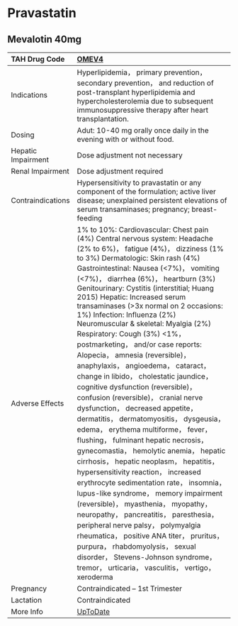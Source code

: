 # Pravastatin

## Mevalotin 40mg

| TAH Drug Code      | [OMEV4](https://www.tahsda.org.tw/drugs/hissearch.php?drug_code=OMEV4)                                                                                                                                                                                                                                                                                                                                                                                                                                                                                                                                                                                                                                                                                                                                                                                                                                                                                                                                                                                                                                                                                                                                                                                                                                                                                                             |
|:-------------------|:-----------------------------------------------------------------------------------------------------------------------------------------------------------------------------------------------------------------------------------------------------------------------------------------------------------------------------------------------------------------------------------------------------------------------------------------------------------------------------------------------------------------------------------------------------------------------------------------------------------------------------------------------------------------------------------------------------------------------------------------------------------------------------------------------------------------------------------------------------------------------------------------------------------------------------------------------------------------------------------------------------------------------------------------------------------------------------------------------------------------------------------------------------------------------------------------------------------------------------------------------------------------------------------------------------------------------------------------------------------------------------------|
| Indications        | Hyperlipidemia， primary prevention， secondary prevention， and reduction of post-transplant hyperlipidemia and hypercholesterolemia due to subsequent immunosuppressive therapy after heart transplantation.                                                                                                                                                                                                                                                                                                                                                                                                                                                                                                                                                                                                                                                                                                                                                                                                                                                                                                                                                                                                                                                                                                                                                                     |
| Dosing             | Adut: 10-40 mg orally once daily in the evening with or without food.                                                                                                                                                                                                                                                                                                                                                                                                                                                                                                                                                                                                                                                                                                                                                                                                                                                                                                                                                                                                                                                                                                                                                                                                                                                                                                              |
| Hepatic Impairment | Dose adjustment not necessary                                                                                                                                                                                                                                                                                                                                                                                                                                                                                                                                                                                                                                                                                                                                                                                                                                                                                                                                                                                                                                                                                                                                                                                                                                                                                                                                                      |
| Renal Impairment   | Dose adjustment required                                                                                                                                                                                                                                                                                                                                                                                                                                                                                                                                                                                                                                                                                                                                                                                                                                                                                                                                                                                                                                                                                                                                                                                                                                                                                                                                                           |
| Contraindications  | Hypersensitivity to pravastatin or any component of the formulation; active liver disease; unexplained persistent elevations of serum transaminases; pregnancy; breast-feeding                                                                                                                                                                                                                                                                                                                                                                                                                                                                                                                                                                                                                                                                                                                                                                                                                                                                                                                                                                                                                                                                                                                                                                                                     |
| Adverse Effects    | 1% to 10%: Cardiovascular: Chest pain (4%) Central nervous system: Headache (2% to 6%)， fatigue (4%)， dizziness (1% to 3%) Dermatologic: Skin rash (4%) Gastrointestinal: Nausea (<7%)， vomiting (<7%)， diarrhea (6%)， heartburn (3%) Genitourinary: Cystitis (interstitial; Huang 2015) Hepatic: Increased serum transaminases (>3x normal on 2 occasions: 1%) Infection: Influenza (2%) Neuromuscular & skeletal: Myalgia (2%) Respiratory: Cough (3%) <1%， postmarketing， and/or case reports: Alopecia， amnesia (reversible)， anaphylaxis， angioedema， cataract， change in libido， cholestatic jaundice， cognitive dysfunction (reversible)， confusion (reversible)， cranial nerve dysfunction， decreased appetite， dermatitis， dermatomyositis， dysgeusia， edema， erythema multiforme， fever， flushing， fulminant hepatic necrosis， gynecomastia， hemolytic anemia， hepatic cirrhosis， hepatic neoplasm， hepatitis， hypersensitivity reaction， increased erythrocyte sedimentation rate， insomnia， lupus-like syndrome， memory impairment (reversible)， myasthenia， myopathy， neuropathy， pancreatitis， paresthesia， peripheral nerve palsy， polymyalgia rheumatica， positive ANA titer， pruritus， purpura， rhabdomyolysis， sexual disorder， Stevens-Johnson syndrome， tremor， urticaria， vasculitis， vertigo， xeroderma |
| Pregnancy          | Contraindicated – 1st Trimester                                                                                                                                                                                                                                                                                                                                                                                                                                                                                                                                                                                                                                                                                                                                                                                                                                                                                                                                                                                                                                                                                                                                                                                                                                                                                                                                                    |
| Lactation          | Contraindicated                                                                                                                                                                                                                                                                                                                                                                                                                                                                                                                                                                                                                                                                                                                                                                                                                                                                                                                                                                                                                                                                                                                                                                                                                                                                                                                                                                    |
| More Info          | [UpToDate](https://www.uptodate.com/contents/pravastatin-drug-information)                                                                                                                                                                                                                                                                                                                                                                                                                                                                                                                                                                                                                                                                                                                                                                                                                                                                                                                                                                                                                                                                                                                                                                                                                                                                                                         |

